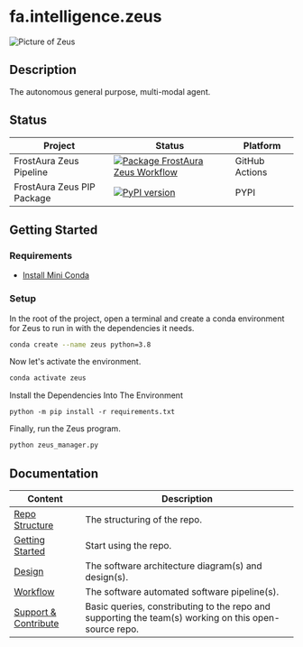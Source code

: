 # fa.intelligence.zeus
![Picture of Zeus](https://github.com/[username]/[reponame]/blob/[branch]/image.jpg?raw=true)
## Description
The autonomous general purpose, multi-modal agent.

## Status
| Project | Status | Platform
| --- | --- | --- |
| FrostAura Zeus Pipeline | [![Package FrostAura Zeus Workflow](https://github.com/faGH/fa.intelligence.zeus/actions/workflows/package_zeus_workflow.yml/badge.svg)](https://github.com/faGH/fa.intelligence.zeus/actions/workflows/package_zeus_workflow.yml) | GitHub Actions
| FrostAura Zeus PIP Package | [![PyPI version](https://badge.fury.io/py/frostaura.intelligence.zeus.svg)](https://badge.fury.io/py/frostaura.intelligence.zeus) | PYPI

## Getting Started
### Requirements
- [Install Mini Conda](https://docs.conda.io/en/latest/miniconda.html)
### Setup
In the root of the project, open a terminal and create a conda environment for Zeus to run in with the dependencies it needs.
```bash
conda create --name zeus python=3.8
```
Now let's activate the environment.
```bash
conda activate zeus
```
Install the Dependencies Into The Environment
```
python -m pip install -r requirements.txt
```
Finally, run the Zeus program.
```bash
python zeus_manager.py
```

## Documentation
| Content | Description
| -- | -- |
| [Repo Structure](.docs/repo_structure.md) | The structuring of the repo.
| [Getting Started](.docs/getting_started.md) | Start using the repo.
| [Design](.docs/design.md) | The software architecture diagram(s) and design(s).
| [Workflow](.docs/workflow.md) | The software automated software pipeline(s).
| [Support & Contribute](.docs/support_contribute.md) | Basic queries, constributing to the repo and supporting the team(s) working on this open-source repo.